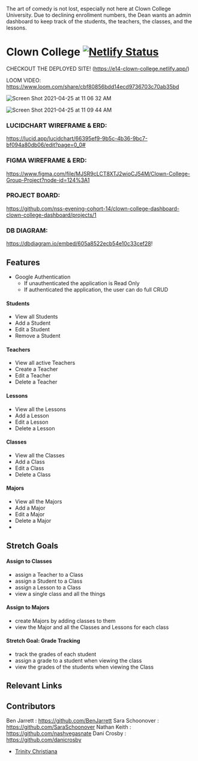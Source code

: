 The art of comedy is not lost, especially not here at Clown College University. Due to declining enrollment numbers, the Dean wants an admin dashboard to keep track of the students, the teachers, the classes, and the lessons.

# Clown College [![Netlify Status](https://api.netlify.com/api/v1/badges/90eb95ed-3471-4a40-8af6-c32ecc37798b/deploy-status)](https://app.netlify.com/sites/e14-clown-college/deploys)

CHECKOUT THE DEPLOYED SITE! (https://e14-clown-college.netlify.app/)

LOOM VIDEO: https://www.loom.com/share/cbf80856bdd14ecd9736703c70ab35bd


![Screen Shot 2021-04-25 at 11 06 32 AM](https://user-images.githubusercontent.com/68397076/116000560-6742e400-a5b6-11eb-92f5-a8132656d24c.png)

![Screen Shot 2021-04-25 at 11 09 44 AM](https://user-images.githubusercontent.com/68397076/116000800-4b8c0d80-a5b7-11eb-9c69-b3549d9f9f5a.png)


### LUCIDCHART WIREFRAME & ERD:
https://lucid.app/lucidchart/66395ef9-9b5c-4b36-9bc7-bf094a80db06/edit?page=0_0#

### FIGMA WIREFRAME & ERD:
https://www.figma.com/file/MJSR9cLCT8XTJ2wioCJ54M/Clown-College-Group-Project?node-id=124%3A1

### PROJECT BOARD: 
https://github.com/nss-evening-cohort-14/clown-college-dashboard-clown-college-dashboard/projects/1

### DB DIAGRAM: 
https://dbdiagram.io/embed/605a8522ecb54e10c33cef28!

## Features
- Google Authentication
  - If unauthenticated the application is Read Only
  - If authenticated the application, the user can do full CRUD

#### Students
- View all Students
- Add a Student
- Edit a Student
- Remove a Student

#### Teachers
- View all active Teachers
- Create a Teacher
- Edit a Teacher
- Delete a Teacher

#### Lessons
- View all the Lessons
- Add a Lesson
- Edit a Lesson
- Delete a Lesson

#### Classes
- View all the Classes
- Add a Class
- Edit a Class
- Delete a Class

#### Majors
- View all the Majors
- Add a Major
- Edit a Major
- Delete a Major
- 

## Stretch Goals

#### Assign to Classes
- assign a Teacher to a Class
- assign a Student to a Class
- assign a Lesson to a Class
- view a single class and all the things

#### Assign to Majors
- create Majors by adding classes to them
- view the Major and all the Classes and Lessons for each class

#### Stretch Goal: Grade Tracking
- track the grades of each student
- assign a grade to a student when viewing the class
- view the grades of the students when viewing the Class
## Relevant Links


## Contributors
Ben Jarrett : https://github.com/BenJarrett
Sara Schoonover : https://github.com/SaraSchoonover
Nathan Keith : https://github.com/nashvegasnate
Dani Crosby : https://github.com/danicrosby

- [Trinity Christiana](https://github.com/TrinityChristiana)


